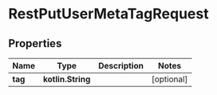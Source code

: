 
# RestPutUserMetaTagRequest

## Properties
| Name | Type | Description | Notes |
| ------------ | ------------- | ------------- | ------------- |
| **tag** | **kotlin.String** |  |  [optional] |
